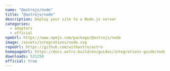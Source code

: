 ```yaml
---
name: "@astrojs/node"
title: "@astrojs/node"
description: Deploy your site to a Node.js server
categories:
  - adapters
  - official
npmUrl: https://www.npmjs.com/package/@astrojs/node
image: /assets/integrations/node.svg
repoUrl: https://github.com/withastro/astro
homepageUrl: https://docs.astro.build/en/guides/integrations-guide/node/
downloads: 521250
official: true
---
```

